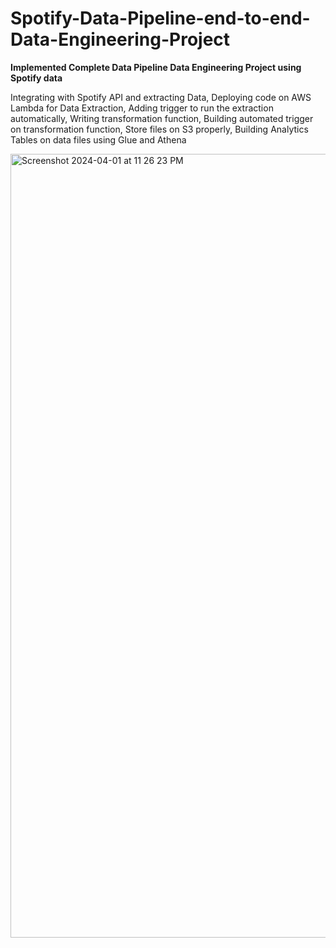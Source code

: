 # Spotify-Data-Pipeline-end-to-end-Data-Engineering-Project


**Implemented Complete Data Pipeline Data Engineering Project using Spotify data**

Integrating with Spotify API and extracting Data, Deploying code on AWS Lambda for Data Extraction, Adding trigger to run the extraction automatically, Writing transformation function, Building automated trigger on transformation function, Store files on S3 properly, Building Analytics Tables on data files using Glue and Athena
 
 
 <img width="1254" alt="Screenshot 2024-04-01 at 11 26 23 PM" src="https://github.com/SrivalliAkoju24/Spotify-end-to-end-data-engineering-project/assets/161970528/0a990081-4770-4d8b-baba-de873061cc3c">
